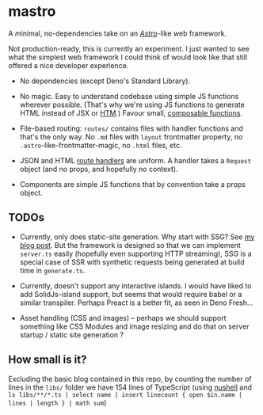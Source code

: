 # mastro

A *m*inimal, no-dependencies take on an [*Astro*](https://astro.build)-like web framework.

Not production-ready, this is currently an experiment. I just wanted to see what the simplest web framework I could think of would look like that still offered a nice developer experience.

- No dependencies (except Deno's Standard Library).

- No magic. Easy to understand codebase using simple JS functions wherever possible. (That's why we're using JS functions to generate HTML instead of JSX or [HTM](https://github.com/developit/htm).) Favour small, [composable functions](https://mb21.github.io/blog/2021/09/11/composable-abstractions.html).

- File-based routing: `routes/` contains files with handler functions and that's the only way. No `.md` files with `layout` frontmatter property, no `.astro`-like-frontmatter-magic, no `.html` files, etc.

- JSON and HTML [route handlers](https://blog.val.town/blog/the-api-we-forgot-to-name/) are uniform. A handler takes a `Request` object (and no props, and hopefully no context).

- Components are simple JS functions that by convention take a props object.


## TODOs

- Currently, only does static-site generation. Why start with SSG? See [my blog post](https://mb21.github.io/blog/2023/09/18/building-a-modern-website-ssg-vs-ssr-spa-vs-mpa-svelte-vs-solid.html). But the framework is designed so that we can implement `server.ts` easily (hopefully even supporting HTTP streaming), SSG is a special case of SSR with synthetic requests being generated at build time in `generate.ts`.

- Currently, doesn't support any interactive islands. I would have liked to add SolidJs-island support, but seems that would require babel or a similar transpiler. Perhaps Preact is a better fit, as seen in Deno Fresh...

- Asset handling (CSS and images) – perhaps we should support something like CSS Modules and image resizing and do that on server startup / static site generation ?


## How small is it?

Excluding the basic blog contained in this repo, by counting the number of lines in the `libs/` folder we have 154 lines of TypeScript (using [nushell](https://www.nushell.sh/) and `ls libs/**/*.ts | select name | insert linecount { open $in.name | lines | length } | math sum`)

